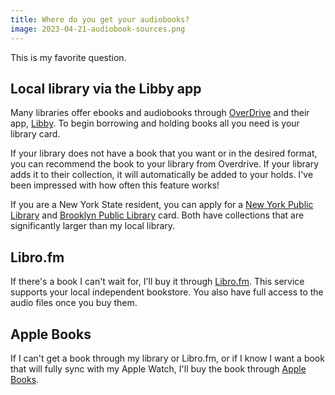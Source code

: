 ```yaml
---
title: Where do you get your audiobooks?
image: 2023-04-21-audiobook-sources.png
---
```


This is my favorite question.

## Local library via the Libby app

Many libraries offer ebooks and audiobooks through [OverDrive](https://www.overdrive.com/) and their app, [Libby](https://libbyapp.com/shelf). To begin borrowing and holding books all you need is your library card.

If your library does not have a book that you want or in the desired format, you can recommend the book to your library from Overdrive. If your library adds it to their collection, it will automatically be added to your holds. I've been impressed with how often this feature works!

If you are a New York State resident, you can apply for a [New York Public Library](https://www.nypl.org/help/library-card/terms-conditions) and [Brooklyn Public Library](https://www.bklynlibrary.org/use-the-library/ecard-faqs) card. Both have collections that are significantly larger than my local library.

## Libro.fm

If there's a book I can't wait for, I'll buy it through [Libro.fm](https://libro.fm/). This service supports your local independent bookstore. You also have full access to the audio files once you buy them.

## Apple Books

If I can't get a book through my library or Libro.fm, or if I know I want a book that will fully sync with my Apple Watch, I'll buy the book through [Apple Books](https://www.apple.com/apple-books/).
